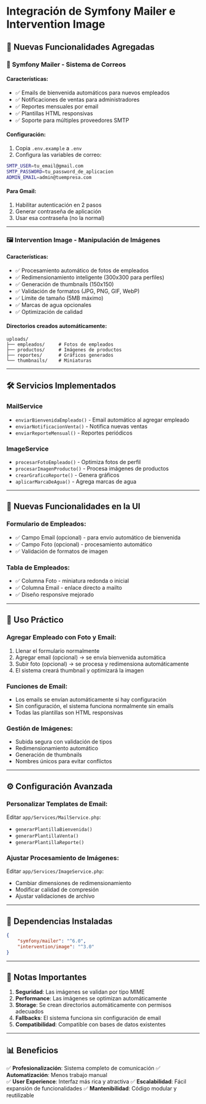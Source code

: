 # Integración de Symfony Mailer e Intervention Image

## 🚀 Nuevas Funcionalidades Agregadas

### 📧 **Symfony Mailer** - Sistema de Correos

#### **Características:**
- ✅ Emails de bienvenida automáticos para nuevos empleados
- ✅ Notificaciones de ventas para administradores
- ✅ Reportes mensuales por email
- ✅ Plantillas HTML responsivas
- ✅ Soporte para múltiples proveedores SMTP

#### **Configuración:**
1. Copia `.env.example` a `.env`
2. Configura las variables de correo:
```bash
SMTP_USER=tu_email@gmail.com
SMTP_PASSWORD=tu_password_de_aplicacion
ADMIN_EMAIL=admin@tuempresa.com
```

#### **Para Gmail:**
1. Habilitar autenticación en 2 pasos
2. Generar contraseña de aplicación
3. Usar esa contraseña (no la normal)

---

### 🖼️ **Intervention Image** - Manipulación de Imágenes

#### **Características:**
- ✅ Procesamiento automático de fotos de empleados
- ✅ Redimensionamiento inteligente (300x300 para perfiles)
- ✅ Generación de thumbnails (150x150)
- ✅ Validación de formatos (JPG, PNG, GIF, WebP)
- ✅ Límite de tamaño (5MB máximo)
- ✅ Marcas de agua opcionales
- ✅ Optimización de calidad

#### **Directorios creados automáticamente:**
```
uploads/
├── empleados/     # Fotos de empleados
├── productos/     # Imágenes de productos
├── reportes/      # Gráficos generados
└── thumbnails/    # Miniaturas
```

---

## 🛠️ **Servicios Implementados**

### **MailService**
- `enviarBienvenidaEmpleado()` - Email automático al agregar empleado
- `enviarNotificacionVenta()` - Notifica nuevas ventas
- `enviarReporteMensual()` - Reportes periódicos

### **ImageService**
- `procesarFotoEmpleado()` - Optimiza fotos de perfil
- `procesarImagenProducto()` - Procesa imágenes de productos
- `crearGraficoReporte()` - Genera gráficos
- `aplicarMarcaDeAgua()` - Agrega marcas de agua

---

## 🎯 **Nuevas Funcionalidades en la UI**

### **Formulario de Empleados:**
- ✅ Campo Email (opcional) - para envío automático de bienvenida
- ✅ Campo Foto (opcional) - procesamiento automático
- ✅ Validación de formatos de imagen

### **Tabla de Empleados:**
- ✅ Columna Foto - miniatura redonda o inicial
- ✅ Columna Email - enlace directo a mailto
- ✅ Diseño responsive mejorado

---

## 📝 **Uso Práctico**

### **Agregar Empleado con Foto y Email:**
1. Llenar el formulario normalmente
2. Agregar email (opcional) → se envía bienvenida automática
3. Subir foto (opcional) → se procesa y redimensiona automáticamente
4. El sistema creará thumbnail y optimizará la imagen

### **Funciones de Email:**
- Los emails se envían automáticamente si hay configuración
- Sin configuración, el sistema funciona normalmente sin emails
- Todas las plantillas son HTML responsivas

### **Gestión de Imágenes:**
- Subida segura con validación de tipos
- Redimensionamiento automático
- Generación de thumbnails
- Nombres únicos para evitar conflictos

---

## ⚙️ **Configuración Avanzada**

### **Personalizar Templates de Email:**
Editar `app/Services/MailService.php`:
- `generarPlantillaBienvenida()`
- `generarPlantillaVenta()`
- `generarPlantillaReporte()`

### **Ajustar Procesamiento de Imágenes:**
Editar `app/Services/ImageService.php`:
- Cambiar dimensiones de redimensionamiento
- Modificar calidad de compresión
- Ajustar validaciones de archivo

---

## 🔧 **Dependencias Instaladas**

```json
{
    "symfony/mailer": "^6.0",
    "intervention/image": "^3.0"
}
```

---

## 🚨 **Notas Importantes**

1. **Seguridad**: Las imágenes se validan por tipo MIME
2. **Performance**: Las imágenes se optimizan automáticamente
3. **Storage**: Se crean directorios automáticamente con permisos adecuados
4. **Fallbacks**: El sistema funciona sin configuración de email
5. **Compatibilidad**: Compatible con bases de datos existentes

---

## 📊 **Beneficios**

✅ **Profesionalización**: Sistema completo de comunicación
✅ **Automatización**: Menos trabajo manual  
✅ **User Experience**: Interfaz más rica y atractiva
✅ **Escalabilidad**: Fácil expansión de funcionalidades
✅ **Mantenibilidad**: Código modular y reutilizable
